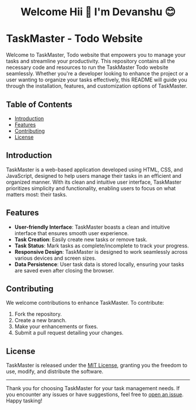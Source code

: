<h1 align="center">Welcome Hii 👋 I'm Devanshu 😊</h1>

# TaskMaster - Todo Website

Welcome to TaskMaster, Todo website that empowers you to manage your tasks and streamline your productivity. This repository contains all the necessary code and resources to run the TaskMaster Todo website seamlessly. Whether you're a developer looking to enhance the project or a user wanting to organize your tasks effectively, this README will guide you through the installation, features, and customization options of TaskMaster.

## Table of Contents

- [Introduction](#introduction)
- [Features](#features)
- [Contributing](#contributing)
- [License](#license)

## Introduction

TaskMaster is a web-based application developed using HTML, CSS, and JavaScript, designed to help users manage their tasks in an efficient and organized manner. With its clean and intuitive user interface, TaskMaster prioritizes simplicity and functionality, enabling users to focus on what matters most: their tasks.

## Features

- **User-friendly Interface**: TaskMaster boasts a clean and intuitive interface that ensures smooth user experience.
- **Task Creation**: Easily create new tasks or remove task.
- **Task Status**: Mark tasks as complete/incomplete to track your progress.
- **Responsive Design**: TaskMaster is designed to work seamlessly across various devices and screen sizes.
- **Data Persistence**: User task data is stored locally, ensuring your tasks are saved even after closing the browser.



## Contributing

We welcome contributions to enhance TaskMaster. To contribute:

1. Fork the repository.
2. Create a new branch.
3. Make your enhancements or fixes.
4. Submit a pull request detailing your changes.

## License

TaskMaster is released under the [MIT License](LICENSE), granting you the freedom to use, modify, and distribute the software.

---

Thank you for choosing TaskMaster for your task management needs. If you encounter any issues or have suggestions, feel free to [open an issue](https://github.com/your-username/taskmaster/issues). Happy tasking!
